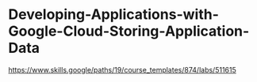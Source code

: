 # Developing-Applications-with-Google-Cloud-Storing-Application-Data
https://www.skills.google/paths/19/course_templates/874/labs/511615
